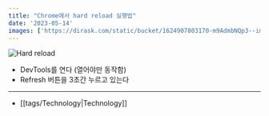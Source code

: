 ```yaml
---
title: "Chrome에서 hard reload 실행법"
date: '2023-05-14'
images: ['https://dirask.com/static/bucket/1624907803170-m9AdmbNQp3--image.png']
---
```

![Hard reload](https://dirask.com/static/bucket/1624907803170-m9AdmbNQp3--image.png)
- DevTools를 연다 (열어야만 동작함)
- Refresh 버튼을 3초간 누르고 있는다
---
- [[tags/Technology|Technology]]
